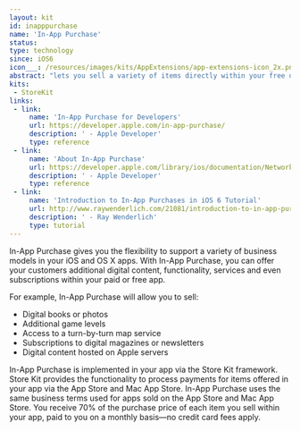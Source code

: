 ```yaml
---
layout: kit
id: inapppurchase
name: 'In-App Purchase'
status:
type: technology
since: iOS6
icon___: /resources/images/kits/AppExtensions/app-extensions-icon_2x.png
abstract: "lets you sell a variety of items directly within your free or paid app, including premium content, virtual goods, and subscriptions."
kits:
 - StoreKit
links:
 - link:
     name: 'In-App Purchase for Developers'
     url: https://developer.apple.com/in-app-purchase/
     description: ' - Apple Developer'
     type: reference
 - link:
     name: 'About In-App Purchase'
     url: https://developer.apple.com/library/ios/documentation/NetworkingInternet/Conceptual/StoreKitGuide/Introduction.html
     description: ' - Apple Developer'
     type: reference
 - link:
     name: 'Introduction to In-App Purchases in iOS 6 Tutorial'
     url: http://www.raywenderlich.com/21081/introduction-to-in-app-purchases-in-ios-6-tutorial
     description: ' - Ray Wenderlich'
     type: tutorial
---
```


In-App Purchase gives you the flexibility to support a variety of business models in your iOS and OS X apps. With In-App Purchase, you can offer your customers additional digital content, functionality, services and even subscriptions within your paid or free app.

For example, In-App Purchase will allow you to sell:

* Digital books or photos
* Additional game levels
* Access to a turn-by-turn map service
* Subscriptions to digital magazines or newsletters
* Digital content hosted on Apple servers

In-App Purchase is implemented in your app via the Store Kit framework. Store Kit provides the functionality to process payments for items offered in your app via the App Store and Mac App Store. In-App Purchase uses the same business terms used for apps sold on the App Store and Mac App Store. You receive 70% of the purchase price of each item you sell within your app, paid to you on a monthly basis—no credit card fees apply.